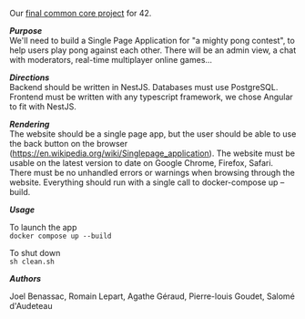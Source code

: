 Our [final common core project](https://cdn.intra.42.fr/pdf/pdf/31816/en.subject.pdf) for 42.

*__Purpose__*  
We'll need to build a Single Page Application for "a mighty pong contest", to help users play pong against each other. There will be an admin view, a chat with moderators, real-time multiplayer online games...

*__Directions__*  
Backend should be written in NestJS. Databases must use PostgreSQL. Frontend must be written with any typescript framework, we chose Angular to fit with NestJS.

*__Rendering__*  
The website should be a single page app, but the user should be able to use the back button on the browser (https://en.wikipedia.org/wiki/Singlepage_application). The website must be usable on the latest version to date on Google Chrome, Firefox, Safari. There must be no unhandled errors or warnings when browsing through the website. Everything should run with a single call to docker-compose up –build.

*__Usage__*

To launch the app  
`docker compose up --build`  

To shut down  
`sh clean.sh`


*__Authors__*

Joel Benassac, Romain Lepart, Agathe Géraud, Pierre-louis Goudet, Salomé d'Audeteau
